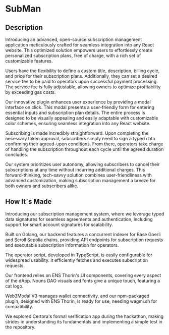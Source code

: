 # SubMan

## Description

Introducing an advanced, open-source subscription management application meticulously crafted for seamless integration into any React website. This optimized solution empowers users to effortlessly create personalized subscription plans, free of charge, with a rich set of customizable features.

Users have the flexibility to define a custom title, description, billing cycle, and price for their subscription plans. Additionally, they can set a desired service fee to be paid to operators upon successful payment processing. The service fee is fully adjustable, allowing owners to optimize profitability by exceeding gas costs.

Our innovative plugin enhances user experience by providing a modal interface on click. This modal presents a user-friendly form for entering essential inputs and subscription plan details. The entire process is designed to be visually appealing and easily adaptable with customizable color schemes, ensuring seamless integration into any React website.

Subscribing is made incredibly straightforward. Upon completing the necessary token approval, subscribers simply need to sign a typed data confirming their agreed-upon conditions. From there, operators take charge of handling the subscription throughout each cycle until the agreed duration concludes.

Our system prioritizes user autonomy, allowing subscribers to cancel their subscriptions at any time without incurring additional charges. This forward-thinking, tech-savvy solution combines user-friendliness with advanced customization, making subscription management a breeze for both owners and subscribers alike.

## How It`s Made

Introducing our subscription management system, where we leverage typed data signatures for seamless agreements and authentication, including support for smart account signatures for scalability.

Built on Golang, our backend features a concurrent indexer for Base Goerli and Scroll Sepolia chains, providing API endpoints for subscription requests and executable subscription information for operators.

The operator script, developed in TypeScript, is easily configurable for widespread usability. It efficiently fetches and executes subscription requests.

Our frontend relies on ENS Thorin's UI components, covering every aspect of the dApp. Nouns DAO visuals and fonts give a unique touch, featuring a cat logo.

Web3Modal V3 manages wallet connectivity, and our npm-packaged plugin, designed with ENS Thorin, is ready for use, needing wagmi.sh for compatibility.

We explored Certora's formal verification app during the hackathon, making strides in understanding its fundamentals and implementing a simple test in the repository.